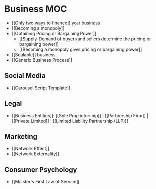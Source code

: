 # Business MOC

- [[Only two ways to finance]] your business
- [[Becoming a monopoly]]
- [[Obtaining Pricing or Bargaining Power]]
  - [[Supply-Demand of buyers and sellers determine the pricing or bargaining power]]
  - [[Becoming a monopoly gives pricing or bargaining power]]
- [[Scalable]] business
- [[Generic Business Process]]

## Social Media

- [[Carousel Script Template]]

## Legal

- [[Business Entities]]: [[Sole Proprietorship]] | [[Partnership Firm]] | [[Private Limited]] | [[Limited Liability Partnership (LLP)]]

## Marketing

- [[Network Effect]]
- [[Network Externality]]

## Consumer Psychology

- [[Maister's First Law of Service]]
